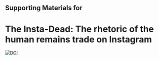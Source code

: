 ## Supporting Materials for

# The Insta-Dead: The rhetoric of the human remains trade on Instagram

[![DOI](https://zenodo.org/badge/DOI/10.5281/zenodo.546132.svg)](https://doi.org/10.5281/zenodo.546132)
